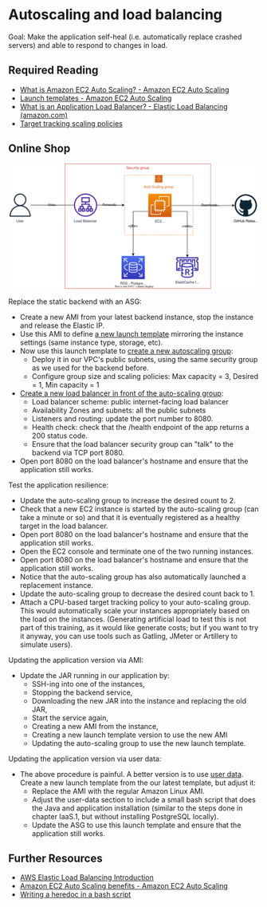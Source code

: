 # Autoscaling and load balancing

Goal: Make the application self-heal (i.e. automatically replace crashed servers) and able to respond to changes in load.

## Required Reading

- [What is Amazon EC2 Auto Scaling? - Amazon EC2 Auto Scaling](https://docs.aws.amazon.com/autoscaling/ec2/userguide/what-is-amazon-ec2-auto-scaling.html)
- [Launch templates - Amazon EC2 Auto Scaling](https://docs.aws.amazon.com/autoscaling/ec2/userguide/launch-templates.html)
- [What is an Application Load Balancer? - Elastic Load Balancing (amazon.com)](https://docs.aws.amazon.com/elasticloadbalancing/latest/application/introduction.html)
- [Target tracking scaling policies](https://docs.aws.amazon.com/autoscaling/ec2/userguide/as-scaling-target-tracking.html)

## Online Shop


![Application Diagram](./diagrams/120.drawio.svg)

Replace the static backend with an ASG:

- Create a new AMI from your latest backend instance, stop the instance and release the Elastic IP. 
- Use this AMI to define [a new launch template](https://docs.aws.amazon.com/autoscaling/ec2/userguide/create-launch-template.html) mirroring the instance settings (same instance type, storage, etc). 
- Now use this launch template to [create a new autoscaling group](https://docs.aws.amazon.com/autoscaling/ec2/userguide/create-asg-launch-template.html):
  - Deploy it in our VPC's public subnets, using the same security group as we used for the backend before.
  - Configure group size and scaling policies: Max capacity = 3, Desired = 1, Min capacity = 1
- [Create a new load balancer in front of the auto-scaling group](https://docs.aws.amazon.com/autoscaling/ec2/userguide/as-create-load-balancer-console.html):
  - Load balancer scheme: public internet-facing load balancer
  - Availability Zones and subnets: all the public subnets
  - Listeners and routing: update the port number to 8080.
  - Health check: check that the /health endpoint of the app returns a 200 status code.
  - Ensure that the load balancer security group can "talk" to the backend via TCP port 8080.
- Open port 8080 on the load balancer's hostname and ensure that the application still works.

Test the application resilience:
- Update the auto-scaling group to increase the desired count to 2. 
- Check that a new EC2 instance is started by the auto-scaling group (can take a minute or so) and that it is eventually registered as a healthy target in the load balancer. 
- Open port 8080 on the load balancer's hostname and ensure that the application still works.
- Open the EC2 console and terminate one of the two running instances. 
- Open port 8080 on the load balancer's hostname and ensure that the application still works. 
- Notice that the auto-scaling group has also automatically launched a replacement instance. 
- Update the auto-scaling group to decrease the desired count back to 1.
- Attach a CPU-based target tracking policy to your auto-scaling group. This would automatically scale your instances appropriately based on the load on the instances. (Generating artificial load to test this is not part of this training, as it would like generate costs; but if you want to try it anyway, you can use tools such as Gatling, JMeter or Artillery to simulate users).

Updating the application version via AMI:

- Update the JAR running in our application by:
  - SSH-ing into one of the instances,
  - Stopping the backend service,
  - Downloading the new JAR into the instance and replacing the old JAR,
  - Start the service again,
  - Creating a new AMI from the instance,
  - Creating a new launch template version to use the new AMI
  - Updating the auto-scaling group to use the new launch template.

Updating the application version via user data:
- The above procedure is painful. A better version is to use [user data](https://docs.aws.amazon.com/AWSEC2/latest/UserGuide/user-data.html). Create a new launch template from the our latest template, but adjust it:
  - Replace the AMI with the regular Amazon Linux AMI.
  - Adjust the user-data section to include a small bash script that does the Java and application installation (similar to the steps done in chapter IaaS.1, but without installing PostgreSQL locally).
  - Update the ASG to use this launch template and ensure that the application still works.

## Further Resources

- [AWS Elastic Load Balancing Introduction](https://www.youtube.com/watch?v=qpHLRc4Qt1E)
- [Amazon EC2 Auto Scaling benefits - Amazon EC2 Auto Scaling](https://docs.aws.amazon.com/autoscaling/ec2/userguide/auto-scaling-benefits.html)
- [Writing a heredoc in a bash script](https://stackoverflow.com/questions/2953081/how-can-i-write-a-heredoc-to-a-file-in-bash-script)
